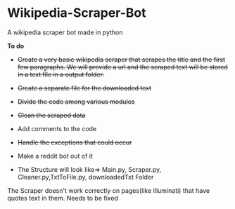 # Wikipedia-Scraper-Bot
A wikipedia scraper bot made in python

<b>To do</b>

*  ~~Create a very basic wikipedia scraper that scrapes the title and the first few paragraphs. We will provide a url and the scraped text will be stored in a text file in a output folder.~~


*  ~~Create a separate file for the downloaded text~~

* ~~Divide the code among various modules~~

* ~~Clean the scraped data~~

* Add comments to the code

* ~~Handle the exceptions that could occur~~

* Make a reddit bot out of it


* The Structure will look like=> Main.py, Scraper.py, Cleaner.py,TxtToFile.py, downloadedTxt Folder

The Scraper doesn't work correctly on pages(like Illuminati) that have quotes text in them. Needs to be fixed
